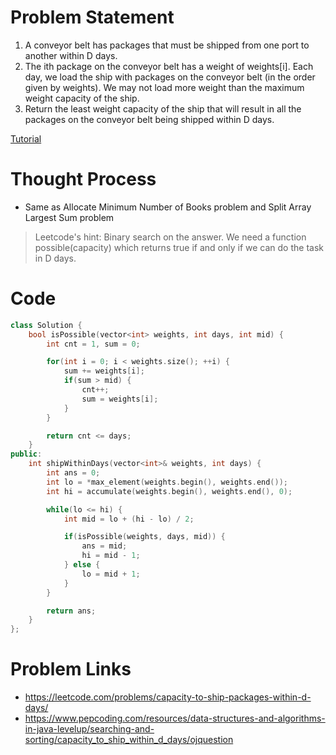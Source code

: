 # Problem Statement
1. A conveyor belt has packages that must be shipped from one port to another within D days.
2. The ith package on the conveyor belt has a weight of weights[i]. Each day, we load the ship with packages on the conveyor belt (in the order given by weights). We may not load more weight than the maximum weight capacity of the ship.
3. Return the least weight capacity of the ship that will result in all the packages on the conveyor belt being shipped within D days.

[Tutorial](https://www.youtube.com/watch?v=eq6dAJefOqc&list=PL-Jc9J83PIiHhXKonZxk7gbEWsmSYP5kq&index=24)

# Thought Process
- Same as Allocate Minimum Number of Books problem and Split Array Largest Sum problem

> Leetcode's hint: Binary search on the answer. We need a function possible(capacity) which returns true if and only if we can do the task in D days.

# Code
```cpp
class Solution {
    bool isPossible(vector<int> weights, int days, int mid) {
        int cnt = 1, sum = 0;

        for(int i = 0; i < weights.size(); ++i) {
            sum += weights[i];
            if(sum > mid) {
                cnt++;
                sum = weights[i];
            }
        }

        return cnt <= days;
    }
public:
    int shipWithinDays(vector<int>& weights, int days) {
        int ans = 0;
        int lo = *max_element(weights.begin(), weights.end());
        int hi = accumulate(weights.begin(), weights.end(), 0);

        while(lo <= hi) {
            int mid = lo + (hi - lo) / 2;

            if(isPossible(weights, days, mid)) {
                ans = mid;
                hi = mid - 1;
            } else {
                lo = mid + 1;
            }
        }

        return ans;
    }
};
```

# Problem Links
- https://leetcode.com/problems/capacity-to-ship-packages-within-d-days/
- https://www.pepcoding.com/resources/data-structures-and-algorithms-in-java-levelup/searching-and-sorting/capacity_to_ship_within_d_days/ojquestion
